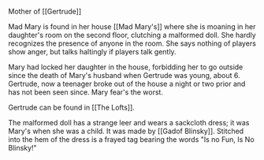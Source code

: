 Mother of [[Gertrude]]

Mad Mary is found in her house [[Mad Mary's]] where she is moaning in her daughter's room on the second floor, clutching a malformed doll. She hardly recognizes the presence of anyone in the room. She says nothing of players show anger, but talks haltingly if players talk gently.

Mary had locked her daughter in the house, forbidding her to go outside since the death of Mary's husband when Gertrude was young, about 6. Gertrude, now a teenager broke out of the house a night or two prior and has not been seen since. Mary fear's the worst.

Gertrude can be found in [[The Lofts]].

The malformed doll has a strange leer and wears a sackcloth dress; it was Mary's when she was a child. It was made by [[Gadof Blinsky]]. Stitched into the hem of the dress is a frayed tag bearing the words "Is no Fun, Is No Blinsky!"
